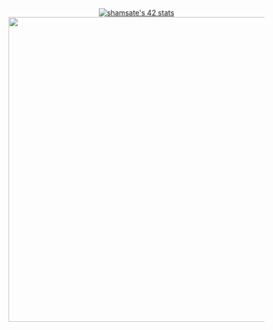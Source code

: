 


<div align="center">
  <a href="https://github.com/oakoudad/badge42"><img src="https://badge.mediaplus.ma/greenbinary/shamsate" alt="shamsate's 42 stats" /></a>
<img src="https://rishavanand.github.io/static/images/greetings.gif" align="center" height="" width="600" />
</div>



  


